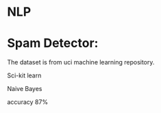# NLP

# Spam Detector:

The dataset is from uci machine learning repository.

Sci-kit learn

Naive Bayes

accuracy 87%
